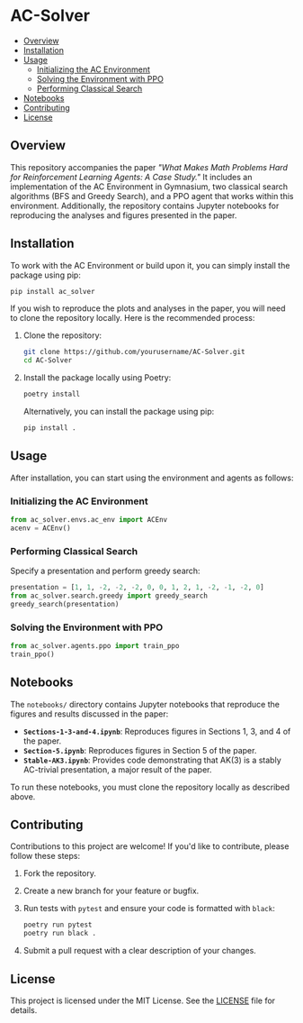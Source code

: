 # AC-Solver

- [Overview](#overview)
- [Installation](#installation)
- [Usage](#usage)
  - [Initializing the AC Environment](#initializing-the-ac-environment)
  - [Solving the Environment with PPO](#solving-the-environment-with-ppo)
  - [Performing Classical Search](#performing-classical-search)
- [Notebooks](#notebooks)
- [Contributing](#contributing)
- [License](#license)



## Overview

This repository accompanies the paper *"What Makes Math Problems Hard for Reinforcement Learning Agents: A Case Study."* It includes an implementation of the AC Environment in Gymnasium, two classical search algorithms (BFS and Greedy Search), and a PPO agent that works within this environment. Additionally, the repository contains Jupyter notebooks for reproducing the analyses and figures presented in the paper.

## Installation

To work with the AC Environment or build upon it, you can simply install the package using pip:

```bash
pip install ac_solver
```

If you wish to reproduce the plots and analyses in the paper, you will need to clone the repository locally. Here is the recommended process:

1. Clone the repository:

   ```bash
   git clone https://github.com/yourusername/AC-Solver.git
   cd AC-Solver
   ```

2. Install the package locally using Poetry:

   ```bash
   poetry install
   ```

   Alternatively, you can install the package using pip:

   ```bash
   pip install .
   ```

## Usage

After installation, you can start using the environment and agents as follows:

### Initializing the AC Environment

```python
from ac_solver.envs.ac_env import ACEnv
acenv = ACEnv()
```

<!-- By default, this initializes AC Environment with the following presentation from Akbulut-Kirby series, 

$$
\langle x, y | x^2 = y^3 , x y x = y x y \rangle
$$ -->

### Performing Classical Search

Specify a presentation and perform greedy search:

```python
presentation = [1, 1, -2, -2, -2, 0, 0, 1, 2, 1, -2, -1, -2, 0]
from ac_solver.search.greedy import greedy_search
greedy_search(presentation)
```

### Solving the Environment with PPO

```python
from ac_solver.agents.ppo import train_ppo
train_ppo()
```

## Notebooks

The `notebooks/` directory contains Jupyter notebooks that reproduce the figures and results discussed in the paper:

- **`Sections-1-3-and-4.ipynb`**: Reproduces figures in Sections 1, 3, and 4 of the paper.
- **`Section-5.ipynb`**: Reproduces figures in Section 5 of the paper.
- **`Stable-AK3.ipynb`**: Provides code demonstrating that AK(3) is a stably AC-trivial presentation, a major result of the paper.

To run these notebooks, you must clone the repository locally as described above.

## Contributing

Contributions to this project are welcome! If you'd like to contribute, please follow these steps:

1. Fork the repository.
2. Create a new branch for your feature or bugfix.
3. Run tests with `pytest` and ensure your code is formatted with `black`:

   ```bash
   poetry run pytest
   poetry run black .
   ```

4. Submit a pull request with a clear description of your changes.

## License

This project is licensed under the MIT License. See the [LICENSE](LICENSE.md) file for details.